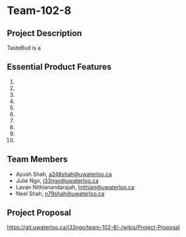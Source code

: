 # Team-102-8



## Project Description
TasteBud is a 

## Essential Product Features
1. 
2. 
3. 
4. 
5. 
6. 
7. 
8. 
9. 
10. 

## Team Members
- Ayush Shah, a248shah@uwaterloo.ca
- Julie Ngo, j33ngo@uwaterloo.ca
- Lavan Nithianandarajah, lnithian@uwaterloo.ca
- Neel Shah, n79shah@uwaterloo.ca

## Project Proposal
https://git.uwaterloo.ca/j33ngo/team-102-8/-/wikis/Project-Proposal
